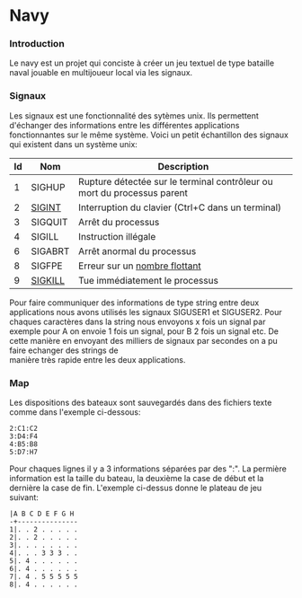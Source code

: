 # Navy

### Introduction

Le navy est un projet qui conciste à créer un jeu textuel de type bataille naval jouable en multijoueur local via les signaux.



### Signaux

Les signaux est une fonctionnalité des sytèmes unix. Ils permettent d'échanger des informations entre les différentes applications fonctionnantes sur le même système. Voici un petit échantillon des signaux qui existent dans un système unix:

| Id | Nom                                                                | Description                                                                       |
| -- | ------------------------------------------------------------------ | --------------------------------------------------------------------------------- |
| 1  | SIGHUP                                                             | Rupture détectée sur le terminal contrôleur ou mort du processus parent           |
| 2  | [SIGINT](https://fr.wikipedia.org/wiki/SIGINT\_\(POSIX\))          | Interruption du clavier (Ctrl+C dans un terminal)                                 |
| 3  | SIGQUIT                                                            | Arrêt du processus                                                                |
| 4  | SIGILL                                                             | Instruction illégale                                                              |
| 6  | SIGABRT                                                            | Arrêt anormal du processus                                                        |
| 8  | SIGFPE                                                             | Erreur sur un [nombre flottant](https://fr.wikipedia.org/wiki/Virgule\_flottante) |
| 9  | [SIGKILL](https://fr.wikipedia.org/wiki/SIGKILL?tableofcontents=0) | Tue immédiatement le processus                                                    |

Pour faire communiquer des informations de type string entre deux applications nous avons utilisés  les signaux SIGUSER1 et SIGUSER2. Pour chaques caractères dans la string nous envoyons x fois un signal par exemple pour A on envoie 1 fois un signal, pour B 2 fois un signal etc. De cette manière en envoyant des milliers de signaux par secondes on a pu faire echanger des strings de \
manière très rapide entre les deux applications.

###

### Map

Les dispositions des bateaux sont sauvegardés dans des fichiers texte comme dans l'exemple ci-dessous:

```
2:C1:C2
3:D4:F4
4:B5:B8
5:D7:H7
```

Pour chaques lignes il y a 3 informations séparées par des ":". La permière information est la taille du bateau, la deuxième la case de début et la dernière la case de fin. L'exemple ci-dessus donne le plateau de jeu suivant:

```
|A B C D E F G H
-+---------------
1|. . 2 . . . . .
2|. . 2 . . . . .
3|. . . . . . . .
4|. . . 3 3 3 . .
5|. 4 . . . . . .
6|. 4 . . . . . .
7|. 4 . 5 5 5 5 5
8|. 4 . . . . . .
```

